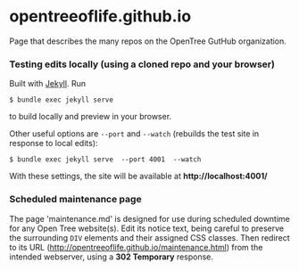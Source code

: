 opentreeoflife.github.io
========================

Page that describes the many repos on the OpenTree GutHub organization.


### Testing edits locally (using a cloned repo and your browser)

Built with [Jekyll](http://jekyllrb.com/). Run 

	$ bundle exec jekyll serve

to build locally and preview in your browser. 

Other useful options are `--port` and `--watch` (rebuilds the test site in response to local edits):

	$ bundle exec jekyll serve  --port 4001  --watch

With these settings, the site will be available at **http://localhost:4001/**


### Scheduled maintenance page

The page 'maintenance.md' is designed for use during scheduled downtime for any Open Tree website(s). Edit its notice text, being careful to preserve the surrounding `DIV` elements and their assigned CSS classes. Then redirect to its URL (http://opentreeoflife.github.io/maintenance.html) from the intended webserver, using a **302 Temporary** response.
